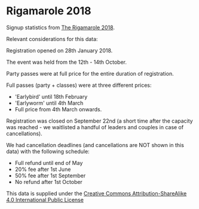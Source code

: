 # Rigamarole 2018

Signup statistics from [The Rigamarole 2018](http://londonrigamarole.com/).

Relevant considerations for this data:

Registration opened on 28th January 2018.

The event was held from the 12th - 14th October.

Party passes were at full price for the entire duration of registration.

Full passes (party + classes) were at three different prices:

 * 'Earlybird' until 18th February
 * 'Earlyworm' until 4th March
 * Full price from 4th March onwards.

Registration was closed on September 22nd (a short time after the capacity was reached - we waitlisted a handful of leaders and couples in case of cancellations).

We had cancellation deadlines (and cancellations are NOT shown in this data) with the following schedule:

 * Full refund until end of May
 * 20% fee after 1st June
 * 50% fee after 1st September
 * No refund after 1st October

This data is supplied under the [Creative Commons Attribution-ShareAlike 4.0 International Public License](https://creativecommons.org/licenses/by-sa/4.0/legalcode)
